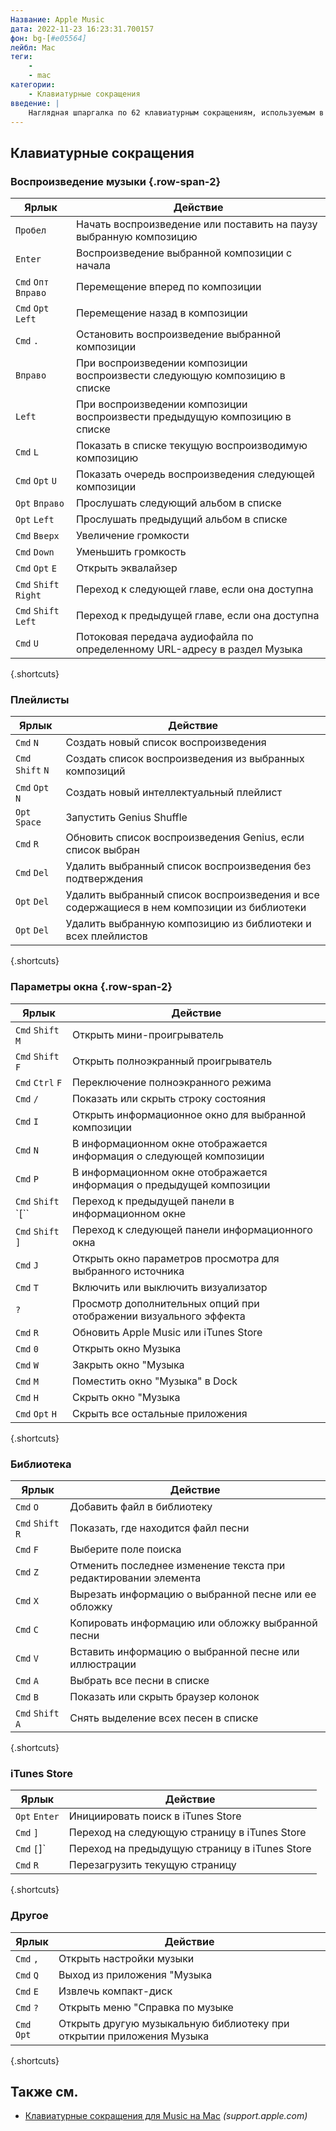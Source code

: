```yaml
---
Название: Apple Music
дата: 2022-11-23 16:23:31.700157
фон: bg-[#e05564]
лейбл: Mac
теги:
    -
    - mac
категории:
    - Клавиатурные сокращения
введение: |
    Наглядная шпаргалка по 62 клавиатурным сокращениям, используемым в приложении Apple Music. Это приложение предназначено только для MacOS.
---
```




Клавиатурные сокращения
------------------



### Воспроизведение музыки {.row-span-2}

Ярлык | Действие
---|---
`Пробел` | Начать воспроизведение или поставить на паузу выбранную композицию
`Enter` | Воспроизведение выбранной композиции с начала
`Cmd` `Опт` `Вправо` | Перемещение вперед по композиции
`Cmd` `Opt` `Left` | Перемещение назад в композиции
`Cmd` `.` | Остановить воспроизведение выбранной композиции
`Вправо` | При воспроизведении композиции воспроизвести следующую композицию в списке
`Left` | При воспроизведении композиции воспроизвести предыдущую композицию в списке
`Cmd` `L` | Показать в списке текущую воспроизводимую композицию
`Cmd` `Opt` `U` | Показать очередь воспроизведения следующей композиции
`Opt` `Вправо` | Прослушать следующий альбом в списке
`Opt` `Left` | Прослушать предыдущий альбом в списке
`Cmd` `Вверх` | Увеличение громкости
`Cmd` `Down` | Уменьшить громкость
`Cmd` `Opt` `E` | Открыть эквалайзер
`Cmd` `Shift` `Right` | Переход к следующей главе, если она доступна
`Cmd` `Shift` `Left` | Переход к предыдущей главе, если она доступна
`Cmd` `U` | Потоковая передача аудиофайла по определенному URL-адресу в раздел Музыка
{.shortcuts}


### Плейлисты

Ярлык | Действие
---|---
`Cmd` `N` | Создать новый список воспроизведения
`Cmd` `Shift` `N` | Создать список воспроизведения из выбранных композиций
`Cmd` `Opt` `N` | Создать новый интеллектуальный плейлист
`Opt` `Space` | Запустить Genius Shuffle
`Cmd` `R` | Обновить список воспроизведения Genius, если список выбран
`Cmd` `Del` | Удалить выбранный список воспроизведения без подтверждения
`Opt` `Del` | Удалить выбранный список воспроизведения и все содержащиеся в нем композиции из библиотеки
`Opt` `Del` | Удалить выбранную композицию из библиотеки и всех плейлистов
{.shortcuts}



### Параметры окна {.row-span-2}

Ярлык | Действие
---|---
`Cmd` `Shift` `M` | Открыть мини-проигрыватель
`Cmd` `Shift` `F` | Открыть полноэкранный проигрыватель
`Cmd` `Ctrl` `F` | Переключение полноэкранного режима
`Cmd` `/` | Показать или скрыть строку состояния
`Cmd` `I` | Открыть информационное окно для выбранной композиции
`Cmd` `N` | В информационном окне отображается информация о следующей композиции
`Cmd` `P` | В информационном окне отображается информация о предыдущей композиции
`Cmd` `Shift` `[`` | Переход к предыдущей панели в информационном окне
`Cmd` `Shift` `]` | Переход к следующей панели информационного окна
`Cmd` `J` | Открыть окно параметров просмотра для выбранного источника
`Cmd` `T` | Включить или выключить визуализатор
`?` | Просмотр дополнительных опций при отображении визуального эффекта
`Cmd` `R` | Обновить Apple Music или iTunes Store
`Cmd` `0` | Открыть окно Музыка
`Cmd` `W` | Закрыть окно "Музыка
`Cmd` `M` | Поместить окно "Музыка" в Dock
`Cmd` `H` | Скрыть окно "Музыка
`Cmd` `Opt` `H` | Скрыть все остальные приложения
{.shortcuts}


### Библиотека

Ярлык | Действие
---|---
`Cmd` `O` | Добавить файл в библиотеку
`Cmd` `Shift` `R` | Показать, где находится файл песни
`Cmd` `F` | Выберите поле поиска
`Cmd` `Z` | Отменить последнее изменение текста при редактировании элемента
`Cmd` `X` | Вырезать информацию о выбранной песне или ее обложку
`Cmd` `C` | Копировать информацию или обложку выбранной песни
`Cmd` `V` | Вставить информацию о выбранной песне или иллюстрации
`Cmd` `A` | Выбрать все песни в списке
`Cmd` `B` | Показать или скрыть браузер колонок
`Cmd` `Shift` `A` | Снять выделение всех песен в списке
{.shortcuts}



### iTunes Store

Ярлык | Действие
---|---
`Opt` `Enter` | Инициировать поиск в iTunes Store
`Cmd` `]` | Переход на следующую страницу в iTunes Store
`Cmd` `[`]` | Переход на предыдущую страницу в iTunes Store
`Cmd` `R` | Перезагрузить текущую страницу
{.shortcuts}


### Другое

Ярлык | Действие
---|---
`Cmd` `,` | Открыть настройки музыки
`Cmd` `Q` | Выход из приложения "Музыка
`Cmd` `E` | Извлечь компакт-диск
`Cmd` `?` | Открыть меню "Справка по музыке
`Cmd` `Opt` | Открыть другую музыкальную библиотеку при открытии приложения Музыка
{.shortcuts}




Также см.
--------
- [Клавиатурные сокращения для Music на Mac](https://support.apple.com/guide/music/keyboard-shortcuts-mus1019/mac) _(support.apple.com)_
